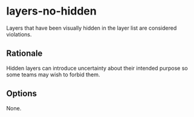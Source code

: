 # layers-no-hidden

Layers that have been visually hidden in the layer list are considered violations.

## Rationale

Hidden layers can introduce uncertainty about their intended purpose so some teams may wish to
forbid them.

## Options

None.
